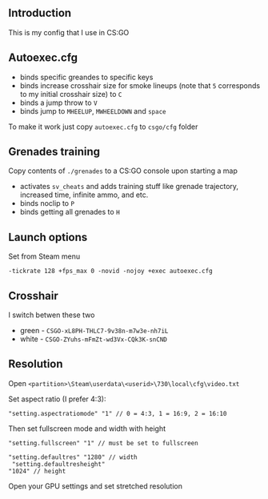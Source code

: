## Introduction

This is my config that I use in CS:GO

## Autoexec.cfg

* binds specific greandes to specific keys
* binds increase crosshair size for smoke lineups (note that ```5``` corresponds to my initial crosshair size) to ```C```
* binds a jump throw to ```V```
* binds jump to ```MHEELUP```, ```MWHEELDOWN``` and ```space```

To make it work just copy ```autoexec.cfg``` to ```csgo/cfg``` folder

## Grenades training

Copy contents of ```./grenades``` to a CS:GO console upon starting a map

* activates ```sv_cheats``` and adds training stuff like grenade trajectory, increased time, infinite ammo, and etc.
* binds noclip to ```P```
* binds getting all grenades to ```H```

## Launch options

Set from Steam menu

```-tickrate 128 +fps_max 0 -novid -nojoy +exec autoexec.cfg```

## Crosshair

I switch betwen these two
 
 * green - ```CSGO-xL8PH-THLC7-9v38n-m7w3e-nh7iL```
 * white - ```CSGO-ZYuhs-mFmZt-wd3Vx-CQk3K-snCND```

## Resolution

Open ```<partition>\Steam\userdata\<userid>\730\local\cfg\video.txt```

Set aspect ratio (I prefer 4:3):

```"setting.aspectratiomode" "1" // 0 = 4:3, 1 = 16:9, 2 = 16:10```

Then set fullscreen mode and width with height  

<code>"setting.fullscreen" "1" // must be set to fullscreen <br>
"setting.defaultres" "1280" // width <br>
"setting.defaultresheight" "1024" // height </code>

Open your GPU settings and set stretched resolution